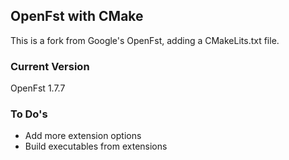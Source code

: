 ## OpenFst with CMake
This is a fork from Google's OpenFst, adding a CMakeLits.txt file.

### Current Version
OpenFst 1.7.7

### To Do's
- Add more extension options
- Build executables from extensions
